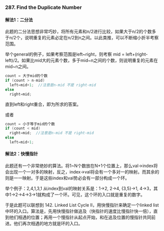 ### 287. Find the Duplicate Number

#### 解法1：二分法
此题的二分法思想非常巧妙，将所有元素和n/2进行比较，如果大于n/2的个数多于n/2个，说明重复的元素必定在n/2到n之间。以此类推，可以不断缩小折半考察范围。  

举个general的例子，如果考察范围是left\~right，则考察 mid = left+(right-left)/2。如果比mid大的元素个数，多于mid\~n之间的个数，则说明重复的元素在mid\~n之间。
```cpp
count = 大于mid的个数
if (count > n-mid) 
  left=mid+1;  //注意是n-mid 不是 right-mid
else 
  right=mid;
```  
直到left和right重合，即为所求的答案。

或者
```cpp
count = 小于等于mid的个数
if (count < mid) 
  right=mid;  //注意是n-mid 不是 right-mid
else 
  left=mid+1;
```  

#### 解法2：快慢指针
此题还有一个非常绝妙的算法。将1~N个数放在N+1个位置上，那么val->index将会出现一个一对多的映射，反之，index->val将会有一个多对一的映射。而其余的则是一一映射。于是这些index和val势必会有一部分构成一个环。

举个例子：2,4,1,3,1 从index到val的映射关系是：1->2, 2->4, {3,5}->1, 4->3，其中1->2->4->3->1就构成了一个环。可见，这个环的入口就是重复的数字。

于是此题可以联想到 142. Linked List Cycle II，用快慢指针来确定一个linked list中环的入口。算法是，先用快慢指针做追及（快指针的速度比慢指针快一倍），直到他们相遇的位置；再用一个慢指针从起点开始，和在追及位置的慢指针共同前进。他们再次相遇的地方就是环的入口。
